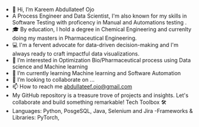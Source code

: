 - 👋 Hi, I’m Kareem Abdullateef Ojo
-  A Process Engineer and  Data Scientist, I'm also known for my skills in Software Testing with proficency in Manual and Automations testing .
- 🎓 By education, I hold a degree in Chemical Engineering and currenlty doing my masters in Pharmaceutical Engineering.
- 💻 I'm a fervent advocate for data-driven decision-making and I'm always ready to craft impactful data visualizations.
- 👀 I’m interested in Optimization Bio/Pharmaceutical process using Data science and Machine learning
- 🌱 I’m currently learning Machine learning and Software Automation
- 💞️ I’m looking to collaborate on ...
- 📫 How to reach me abdullateef.ojo@gmail.com
-  My GitHub repository is a treasure trove of projects and insights. Let's collaborate and build something remarkable!
Tech Toolbox 🛠️
- Languages: Python, PosgeSQL, Java, Selenium and Jira
-Frameworks & Libraries: PyTorch, 

<!---
Lattychem007/Lattychem007 is a ✨ special ✨ repository because its `README.md` (this file) appears on your GitHub profile.
You can click the Preview link to take a look at your changes.
--->
